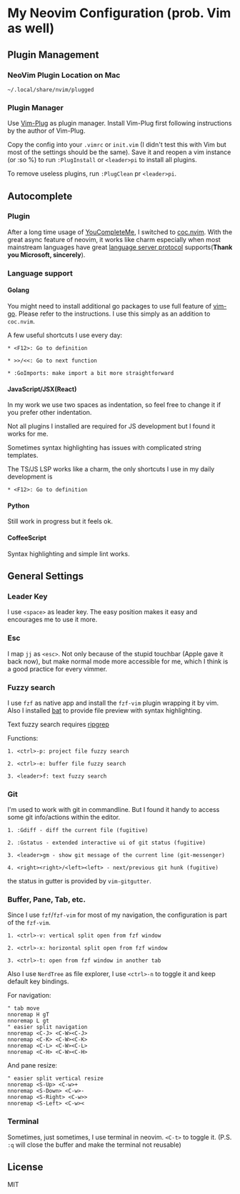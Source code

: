 # My Neovim Configuration (prob. Vim as well)

## Plugin Management

### NeoVim Plugin Location on Mac

`~/.local/share/nvim/plugged`

### Plugin Manager

Use [Vim-Plug](https://github.com/junegunn/vim-plug) as plugin manager. Install Vim-Plug first following instructions by the author of Vim-Plug.

Copy the config into your `.vimrc` or `init.vim` (I didn't test this with Vim but most of the settings should be the same). Save it and reopen a vim instance (or :so %) to run `:PlugInstall` or `<leader>pi` to install all plugins.

To remove useless plugins, run `:PlugClean` pr `<leader>pi`.

## Autocomplete

### Plugin

After a long time usage of [YouCompleteMe](https://github.com/Valloric/YouCompleteMe), I switched to [coc.nvim](https://github.com/neoclide/coc.nvim). With the great async feature of neovim, it works like charm especially when most mainstream languages have great [language server protocol](https://microsoft.github.io/language-server-protocol/) supports(__Thank you Microsoft, sincerely__).

### Language support 

#### Golang 

You might need to install additional go packages to use full feature of [vim-go](https://github.com/fatih/vim-go). Please refer to the instructions. I use this simply as an addition to `coc.nvim`.

A few useful shortcuts I use every day:

```
* <F12>: Go to definition

* >>/<<: Go to next function

* :GoImports: make import a bit more straightforward
```

#### JavaScript/JSX(React)

In my work we use two spaces as indentation, so feel free to change it if you prefer other indentation.

Not all plugins I installed are required for JS development but I found it works for me.

Sometimes syntax highlighting has issues with complicated string templates.

The TS/JS LSP works like a charm, the only shortcuts I use in my daily development is
```
* <F12>: Go to definition
```

#### Python

Still work in progress but it feels ok.

#### CoffeeScript

Syntax highlighting and simple lint works.

## General Settings

### Leader Key

I use `<space>` as leader key. The easy position makes it easy and encourages me to use it more.

### Esc

I map `jj` as `<esc>`. Not only because of the stupid touchbar (Apple gave it back now), but make normal mode more accessible for me, which I think is a good practice for every vimmer.

### Fuzzy search

I use `fzf` as native app and install the `fzf-vim` plugin wrapping it by vim. Also I installed [bat](https://github.com/sharkdp/bat) to provide file preview with syntax highlighting.

Text fuzzy search requires [ripgrep](https://github.com/BurntSushi/ripgrep)

Functions:

```
1. <ctrl>-p: project file fuzzy search

2. <ctrl>-e: buffer file fuzzy search

3. <leader>f: text fuzzy search 
```

### Git

I'm used to work with git in commandline. But I found it handy to access some git info/actions within the editor.

```
1. :Gdiff - diff the current file (fugitive)

2. :Gstatus - extended interactive ui of git status (fugitive)

3. <leader>gm - show git message of the current line (git-messenger)

4. <right><right>/<left><left> - next/previous git hunk (fugitive)
```

the status in gutter is provided by `vim-gitgutter`.

### Buffer, Pane, Tab, etc.

Since I use `fzf`/`fzf-vim` for most of my navigation, the configuration is part of the `fzf-vim`.

```
1. <ctrl>-v: vertical split open from fzf window

2. <ctrl>-x: horizontal split open from fzf window

3. <ctrl>-t: open from fzf window in another tab
```

Also I use `NerdTree` as file explorer, I use `<ctrl>-n` to toggle it and keep default key bindings.

For navigation:

```
" tab move
nnoremap H gT
nnoremap L gt
" easier split navigation
nnoremap <C-J> <C-W><C-J>
nnoremap <C-K> <C-W><C-K>
nnoremap <C-L> <C-W><C-L>
nnoremap <C-H> <C-W><C-H>
```

And pane resize:
```
" easier split vertical resize
nnoremap <S-Up> <C-w>+
nnoremap <S-Down> <C-w>-
nnoremap <S-Right> <C-w>>
nnoremap <S-Left> <C-w><
```

### Terminal

Sometimes, just sometimes, I use terminal in neovim. `<C-t>` to toggle it. (P.S. `:q` will close the buffer and make the terminal not reusable)

## License
MIT
